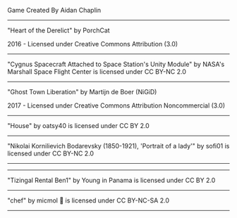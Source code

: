 Game Created By Aidan Chaplin

---

"Heart of the Derelict"
by PorchCat

2016 - Licensed under
Creative Commons
Attribution (3.0)

---

"Cygnus Spacecraft Attached to Space Station's Unity Module" by NASA's Marshall Space Flight Center is licensed under CC BY-NC 2.0

---

"Ghost Town Liberation"
by Martijn de Boer (NiGiD)

2017 - Licensed under
Creative Commons
Attribution Noncommercial (3.0)

---

"House" by oatsy40 is licensed under CC BY 2.0

---

"Nikolai Kornilievich Bodarevsky (1850-1921), 'Portrait of a lady'" by sofi01 is licensed under CC BY-NC 2.0

---

---

"Tizingal Rental Ben1" by Young in Panama is licensed under CC BY 2.0

---

"chef" by micmol  is licensed under CC BY-NC-SA 2.0

---
